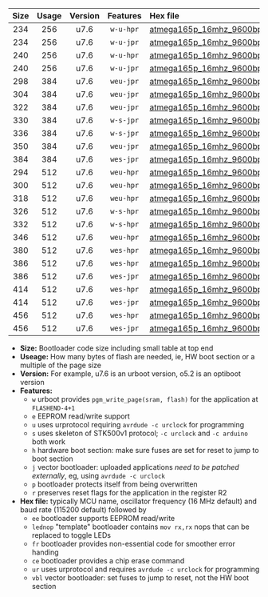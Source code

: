 |Size|Usage|Version|Features|Hex file|
|:-:|:-:|:-:|:-:|:--|
|234|256|u7.6|`w-u-hpr`|[atmega165p_16mhz_9600bps_ur.hex](https://raw.githubusercontent.com/stefanrueger/urboot/main/atmega165p_16mhz_9600bps_ur.hex)|
|234|256|u7.6|`w-u-jpr`|[atmega165p_16mhz_9600bps_ur_vbl.hex](https://raw.githubusercontent.com/stefanrueger/urboot/main/atmega165p_16mhz_9600bps_ur_vbl.hex)|
|240|256|u7.6|`w-u-hpr`|[atmega165p_16mhz_9600bps_lednop_ur.hex](https://raw.githubusercontent.com/stefanrueger/urboot/main/atmega165p_16mhz_9600bps_lednop_ur.hex)|
|240|256|u7.6|`w-u-jpr`|[atmega165p_16mhz_9600bps_lednop_ur_vbl.hex](https://raw.githubusercontent.com/stefanrueger/urboot/main/atmega165p_16mhz_9600bps_lednop_ur_vbl.hex)|
|298|384|u7.6|`weu-jpr`|[atmega165p_16mhz_9600bps_ee_ur_vbl.hex](https://raw.githubusercontent.com/stefanrueger/urboot/main/atmega165p_16mhz_9600bps_ee_ur_vbl.hex)|
|304|384|u7.6|`weu-jpr`|[atmega165p_16mhz_9600bps_ee_lednop_ur_vbl.hex](https://raw.githubusercontent.com/stefanrueger/urboot/main/atmega165p_16mhz_9600bps_ee_lednop_ur_vbl.hex)|
|322|384|u7.6|`weu-jpr`|[atmega165p_16mhz_9600bps_ee_lednop_fr_ur_vbl.hex](https://raw.githubusercontent.com/stefanrueger/urboot/main/atmega165p_16mhz_9600bps_ee_lednop_fr_ur_vbl.hex)|
|330|384|u7.6|`w-s-jpr`|[atmega165p_16mhz_9600bps_vbl.hex](https://raw.githubusercontent.com/stefanrueger/urboot/main/atmega165p_16mhz_9600bps_vbl.hex)|
|336|384|u7.6|`w-s-jpr`|[atmega165p_16mhz_9600bps_lednop_vbl.hex](https://raw.githubusercontent.com/stefanrueger/urboot/main/atmega165p_16mhz_9600bps_lednop_vbl.hex)|
|350|384|u7.6|`weu-jpr`|[atmega165p_16mhz_9600bps_ee_lednop_fr_ce_ur_vbl.hex](https://raw.githubusercontent.com/stefanrueger/urboot/main/atmega165p_16mhz_9600bps_ee_lednop_fr_ce_ur_vbl.hex)|
|384|384|u7.6|`wes-jpr`|[atmega165p_16mhz_9600bps_ee_vbl.hex](https://raw.githubusercontent.com/stefanrueger/urboot/main/atmega165p_16mhz_9600bps_ee_vbl.hex)|
|294|512|u7.6|`weu-hpr`|[atmega165p_16mhz_9600bps_ee_ur.hex](https://raw.githubusercontent.com/stefanrueger/urboot/main/atmega165p_16mhz_9600bps_ee_ur.hex)|
|300|512|u7.6|`weu-hpr`|[atmega165p_16mhz_9600bps_ee_lednop_ur.hex](https://raw.githubusercontent.com/stefanrueger/urboot/main/atmega165p_16mhz_9600bps_ee_lednop_ur.hex)|
|318|512|u7.6|`weu-hpr`|[atmega165p_16mhz_9600bps_ee_lednop_fr_ur.hex](https://raw.githubusercontent.com/stefanrueger/urboot/main/atmega165p_16mhz_9600bps_ee_lednop_fr_ur.hex)|
|326|512|u7.6|`w-s-hpr`|[atmega165p_16mhz_9600bps.hex](https://raw.githubusercontent.com/stefanrueger/urboot/main/atmega165p_16mhz_9600bps.hex)|
|332|512|u7.6|`w-s-hpr`|[atmega165p_16mhz_9600bps_lednop.hex](https://raw.githubusercontent.com/stefanrueger/urboot/main/atmega165p_16mhz_9600bps_lednop.hex)|
|346|512|u7.6|`weu-hpr`|[atmega165p_16mhz_9600bps_ee_lednop_fr_ce_ur.hex](https://raw.githubusercontent.com/stefanrueger/urboot/main/atmega165p_16mhz_9600bps_ee_lednop_fr_ce_ur.hex)|
|380|512|u7.6|`wes-hpr`|[atmega165p_16mhz_9600bps_ee.hex](https://raw.githubusercontent.com/stefanrueger/urboot/main/atmega165p_16mhz_9600bps_ee.hex)|
|386|512|u7.6|`wes-hpr`|[atmega165p_16mhz_9600bps_ee_lednop.hex](https://raw.githubusercontent.com/stefanrueger/urboot/main/atmega165p_16mhz_9600bps_ee_lednop.hex)|
|386|512|u7.6|`wes-jpr`|[atmega165p_16mhz_9600bps_ee_lednop_vbl.hex](https://raw.githubusercontent.com/stefanrueger/urboot/main/atmega165p_16mhz_9600bps_ee_lednop_vbl.hex)|
|414|512|u7.6|`wes-hpr`|[atmega165p_16mhz_9600bps_ee_lednop_fr.hex](https://raw.githubusercontent.com/stefanrueger/urboot/main/atmega165p_16mhz_9600bps_ee_lednop_fr.hex)|
|414|512|u7.6|`wes-jpr`|[atmega165p_16mhz_9600bps_ee_lednop_fr_vbl.hex](https://raw.githubusercontent.com/stefanrueger/urboot/main/atmega165p_16mhz_9600bps_ee_lednop_fr_vbl.hex)|
|456|512|u7.6|`wes-hpr`|[atmega165p_16mhz_9600bps_ee_lednop_fr_ce.hex](https://raw.githubusercontent.com/stefanrueger/urboot/main/atmega165p_16mhz_9600bps_ee_lednop_fr_ce.hex)|
|456|512|u7.6|`wes-jpr`|[atmega165p_16mhz_9600bps_ee_lednop_fr_ce_vbl.hex](https://raw.githubusercontent.com/stefanrueger/urboot/main/atmega165p_16mhz_9600bps_ee_lednop_fr_ce_vbl.hex)|

- **Size:** Bootloader code size including small table at top end
- **Useage:** How many bytes of flash are needed, ie, HW boot section or a multiple of the page size
- **Version:** For example, u7.6 is an urboot version, o5.2 is an optiboot version
- **Features:**
  + `w` urboot provides `pgm_write_page(sram, flash)` for the application at `FLASHEND-4+1`
  + `e` EEPROM read/write support
  + `u` uses urprotocol requiring `avrdude -c urclock` for programming
  + `s` uses skeleton of STK500v1 protocol; `-c urclock` and `-c arduino` both work
  + `h` hardware boot section: make sure fuses are set for reset to jump to boot section
  + `j` vector bootloader: uploaded applications *need to be patched externally*, eg, using `avrdude -c urclock`
  + `p` bootloader protects itself from being overwritten
  + `r` preserves reset flags for the application in the register R2
- **Hex file:** typically MCU name, oscillator frequency (16 MHz default) and baud rate (115200 default) followed by
  + `ee` bootloader supports EEPROM read/write
  + `lednop` "template" bootloader contains `mov rx,rx` nops that can be replaced to toggle LEDs
  + `fr` bootloader provides non-essential code for smoother error handing
  + `ce` bootloader provides a chip erase command
  + `ur` uses urprotocol and requires `avrdude -c urclock` for programming
  + `vbl` vector bootloader: set fuses to jump to reset, not the HW boot section
